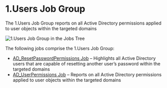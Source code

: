 # 1.Users Job Group

The 1.Users Job Group reports on all Active Directory permissions applied to user objects within the
targeted domains

![1.Users Job Group in the Jobs Tree](/img/product_docs/accessanalyzer/admin/hostmanagement/jobstree.webp)

The following jobs comprise the 1.Users Job Group:

- [AD_ResetPasswordPermissions Job](/docs/accessanalyzer/12.0/solutions/activedirectorypermissionsanalyzer/users/ad_resetpasswordpermissions.md) – Highlights all Active
  Directory users that are capable of resetting another user’s password within the targeted domains
- [AD_UserPermissions Job](/docs/accessanalyzer/12.0/solutions/activedirectorypermissionsanalyzer/users/ad_userpermissions.md) – Reports on all Active Directory permissions
  applied to user objects within the targeted domains
